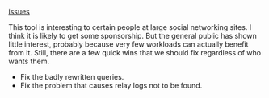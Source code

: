 [issues](http://code.google.com/p/maatkit/issues/list?q=label:Tool-mk_slave_prefetch)

This tool is interesting to certain people at large social networking sites.  I think it is likely to get some sponsorship.  But the general public has shown little interest, probably because very few workloads can actually benefit from it.  Still, there are a few quick wins that we should fix regardless of who wants them.

  * Fix the badly rewritten queries.
  * Fix the problem that causes relay logs not to be found.